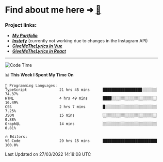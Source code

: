 # Find about me here ➜ [🧑](https://pauabella.dev)

### Project links:
- ***[My Portfolio](https://pauabella.dev)***
- ***[Instafy](https://instafy.me)*** (currently not working due to changes in the Instagram API)
- ***[GiveMeTheLyrics in Vue](https://lyrics.pauabella.dev)***
- ***[GiveMeTheLyrics in React](https://pauabella.dev/GiveMeTheLyrics)***

---
<!--START_SECTION:waka-->
![Code Time](http://img.shields.io/badge/Code%20Time-887%20hrs%2044%20mins-blue)

📊 **This Week I Spent My Time On** 

```text
💬 Programming Languages: 
TypeScript               21 hrs 45 mins      ██████████████████░░░░░░░   74.37% 
HTML                     4 hrs 49 mins       ████░░░░░░░░░░░░░░░░░░░░░   16.49% 
CSS                      2 hrs 7 mins        █░░░░░░░░░░░░░░░░░░░░░░░░   7.25% 
JSON                     15 mins             ░░░░░░░░░░░░░░░░░░░░░░░░░   0.88% 
GraphQL                  14 mins             ░░░░░░░░░░░░░░░░░░░░░░░░░   0.81%

🔥 Editors: 
VS Code                  29 hrs 15 mins      █████████████████████████   100.0%

```


 Last Updated on 27/03/2022 14:18:08 UTC
<!--END_SECTION:waka-->
